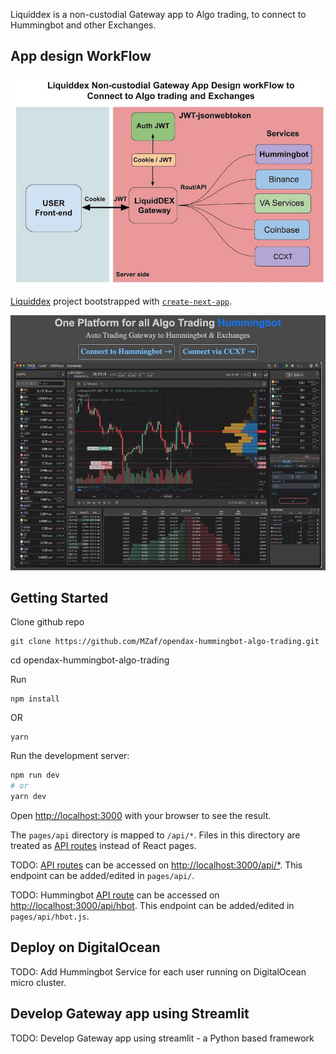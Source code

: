 Liquiddex is a non-custodial Gateway app to Algo trading, to connect to Hummingbot and other Exchanges.

## App design WorkFlow

![Algo Trading Gateway App](https://github.com/MZaf/opendax-hummingbot-algo-trading/blob/main/public/Liquiddex-App-design-WorkFlow.jpg)

[Liquiddex](https://www.liquiddex.io/) project bootstrapped with [`create-next-app`](https://github.com/vercel/next.js/tree/canary/packages/create-next-app).

![Algo Trading Gateway App](https://github.com/MZaf/opendax-hummingbot-algo-trading/blob/main/public/Hummingbot-gateway-app.jpg)

## Getting Started

Clone github repo
```
git clone https://github.com/MZaf/opendax-hummingbot-algo-trading.git
```

cd opendax-hummingbot-algo-trading

Run
```
npm install
```
OR
```
yarn 
```

Run the development server:

```bash
npm run dev
# or
yarn dev
```

Open [http://localhost:3000](http://localhost:3000) with your browser to see the result.

The `pages/api` directory is mapped to `/api/*`. Files in this directory are treated as [API routes](https://nextjs.org/docs/api-routes/introduction) instead of React pages.

TODO: [API routes](https://nextjs.org/docs/api-routes/introduction) can be accessed on [http://localhost:3000/api/*](https://www.liquiddex.io). This endpoint can be added/edited in `pages/api/`.

TODO: Hummingbot [API route](https://nextjs.org/docs/api-routes/introduction) can be accessed on [http://localhost:3000/api/hbot](https://www.liquiddex.io). This endpoint can be added/edited in `pages/api/hbot.js`.


## Deploy on DigitalOcean

TODO:
Add Hummingbot Service for each user running on DigitalOcean micro cluster. 

## Develop Gateway app using Streamlit
TODO:
Develop Gateway app using streamlit - a Python based framework 